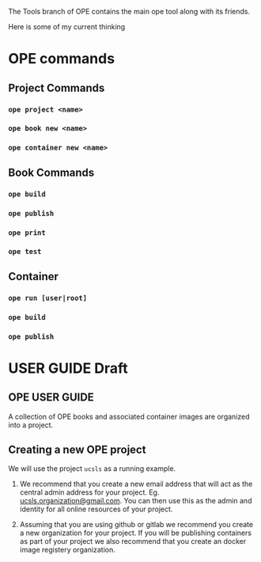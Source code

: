 The Tools branch of OPE contains the main ope tool along with its friends.

Here is some of my current thinking

# OPE commands

## Project Commands

### `ope project <name>`

### `ope book new <name>`

### `ope container new <name>`

## Book Commands

### `ope build`

### `ope publish`

### `ope print`

### `ope test`

## Container 

### `ope run [user|root]`

### `ope build`

### `ope publish`


# USER GUIDE Draft

## OPE USER GUIDE

A collection of OPE books and associated container images are organized into a project.

## Creating a new OPE project

We will use the project `ucsls` as a running example.

1. We recommend that you create a new email address that will act as the central admin address for your project.  Eg. ucsls.organization@gmail.com.  You can then use this as the admin and identity for all online resources of your project.

2. Assuming that you are using github or gitlab we recommend you create a new organization for your project.  If you will be publishing containers as part of your project we also recommend that you create an docker image registery organization.

